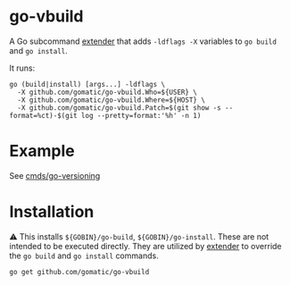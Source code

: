 # go-vbuild

A Go subcommand [extender](github.com/gomatic/extender) that adds `-ldflags -X` variables to
`go build` and `go install`.

It runs:

	go (build|install) [args...] -ldflags \
	  -X github.com/gomatic/go-vbuild.Who=${USER} \
	  -X github.com/gomatic/go-vbuild.Where=${HOST} \
	  -X github.com/gomatic/go-vbuild.Patch=$(git show -s --format=%ct)-$(git log --pretty=format:'%h' -n 1)

# Example

See [cmds/go-versioning](cmds/go-versioning/main.go)

# Installation

:warning: This installs `${GOBIN}/go-build`, `${GOBIN}/go-install`. These are not intended to be
executed directly. They are utilized by [extender](github.com/gomatic/extender) to override the
`go build` and `go install` commands.

    go get github.com/gomatic/go-vbuild

